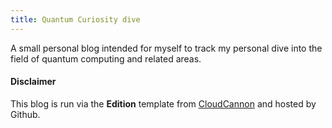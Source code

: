 ```yaml
---
title: Quantum Curiosity dive
---
```

A small personal blog intended for myself to track my personal dive into the field of quantum computing and related areas.





#### Disclaimer

This blog is run via the **Edition** template from [CloudCannon](http://cloudcannon.com/) and hosted by Github. 